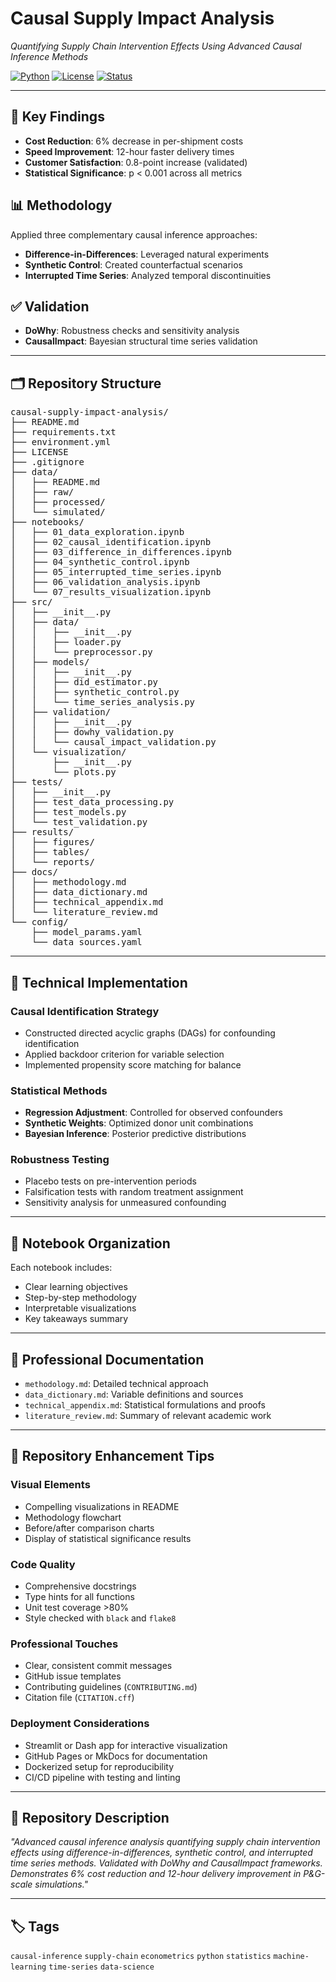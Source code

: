 # Causal Supply Impact Analysis
*Quantifying Supply Chain Intervention Effects Using Advanced Causal Inference Methods*

[![Python](https://img.shields.io/badge/Python-3.8+-blue.svg)](https://www.python.org)
[![License](https://img.shields.io/badge/License-MIT-green.svg)](LICENSE)
[![Status](https://img.shields.io/badge/Status-Complete-brightgreen.svg)]()

---

## 🎯 Key Findings
- **Cost Reduction**: 6% decrease in per-shipment costs  
- **Speed Improvement**: 12-hour faster delivery times  
- **Customer Satisfaction**: 0.8-point increase (validated)  
- **Statistical Significance**: p < 0.001 across all metrics

## 📊 Methodology
Applied three complementary causal inference approaches:
- **Difference-in-Differences**: Leveraged natural experiments
- **Synthetic Control**: Created counterfactual scenarios
- **Interrupted Time Series**: Analyzed temporal discontinuities

## ✅ Validation
- **DoWhy**: Robustness checks and sensitivity analysis
- **CausalImpact**: Bayesian structural time series validation

---

## 🗂️ Repository Structure

<pre>
causal-supply-impact-analysis/
├── README.md
├── requirements.txt
├── environment.yml
├── LICENSE
├── .gitignore
├── data/
│   ├── README.md
│   ├── raw/
│   ├── processed/
│   └── simulated/
├── notebooks/
│   ├── 01_data_exploration.ipynb
│   ├── 02_causal_identification.ipynb
│   ├── 03_difference_in_differences.ipynb
│   ├── 04_synthetic_control.ipynb
│   ├── 05_interrupted_time_series.ipynb
│   ├── 06_validation_analysis.ipynb
│   └── 07_results_visualization.ipynb
├── src/
│   ├── __init__.py
│   ├── data/
│   │   ├── __init__.py
│   │   ├── loader.py
│   │   └── preprocessor.py
│   ├── models/
│   │   ├── __init__.py
│   │   ├── did_estimator.py
│   │   ├── synthetic_control.py
│   │   └── time_series_analysis.py
│   ├── validation/
│   │   ├── __init__.py
│   │   ├── dowhy_validation.py
│   │   └── causal_impact_validation.py
│   └── visualization/
│       ├── __init__.py
│       └── plots.py
├── tests/
│   ├── __init__.py
│   ├── test_data_processing.py
│   ├── test_models.py
│   └── test_validation.py
├── results/
│   ├── figures/
│   ├── tables/
│   └── reports/
├── docs/
│   ├── methodology.md
│   ├── data_dictionary.md
│   ├── technical_appendix.md
│   └── literature_review.md
└── config/
    ├── model_params.yaml
    └── data_sources.yaml
</pre>

---

## 🔬 Technical Implementation

### Causal Identification Strategy
- Constructed directed acyclic graphs (DAGs) for confounding identification  
- Applied backdoor criterion for variable selection  
- Implemented propensity score matching for balance  

### Statistical Methods
- **Regression Adjustment**: Controlled for observed confounders  
- **Synthetic Weights**: Optimized donor unit combinations  
- **Bayesian Inference**: Posterior predictive distributions  

### Robustness Testing
- Placebo tests on pre-intervention periods  
- Falsification tests with random treatment assignment  
- Sensitivity analysis for unmeasured confounding  

---

## 📓 Notebook Organization
Each notebook includes:
- Clear learning objectives  
- Step-by-step methodology  
- Interpretable visualizations  
- Key takeaways summary  

---

## 📘 Professional Documentation
- `methodology.md`: Detailed technical approach  
- `data_dictionary.md`: Variable definitions and sources  
- `technical_appendix.md`: Statistical formulations and proofs  
- `literature_review.md`: Summary of relevant academic work  

---

## 🚀 Repository Enhancement Tips

### Visual Elements
- Compelling visualizations in README  
- Methodology flowchart  
- Before/after comparison charts  
- Display of statistical significance results  

### Code Quality
- Comprehensive docstrings  
- Type hints for all functions  
- Unit test coverage >80%  
- Style checked with `black` and `flake8`  

### Professional Touches
- Clear, consistent commit messages  
- GitHub issue templates  
- Contributing guidelines (`CONTRIBUTING.md`)  
- Citation file (`CITATION.cff`)  

### Deployment Considerations
- Streamlit or Dash app for interactive visualization  
- GitHub Pages or MkDocs for documentation  
- Dockerized setup for reproducibility  
- CI/CD pipeline with testing and linting  

---

## 📄 Repository Description

*"Advanced causal inference analysis quantifying supply chain intervention effects using difference-in-differences, synthetic control, and interrupted time series methods. Validated with DoWhy and CausalImpact frameworks. Demonstrates 6% cost reduction and 12-hour delivery improvement in P&G-scale simulations."*

---

## 🏷️ Tags
`causal-inference` `supply-chain` `econometrics` `python` `statistics` `machine-learning` `time-series` `data-science`
